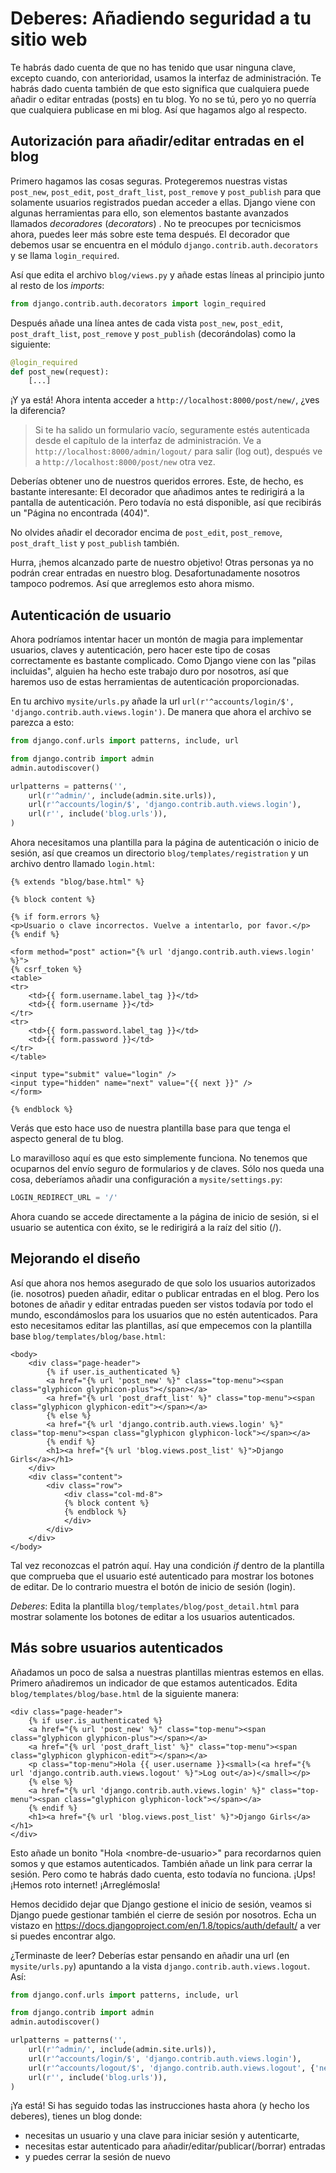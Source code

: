 # Deberes: Añadiendo seguridad a tu sitio web

Te habrás dado cuenta de que no has tenido que usar ninguna clave, excepto cuando, con anterioridad, usamos la interfaz de administración. Te habrás dado cuenta también de que esto significa que cualquiera puede añadir o editar entradas (posts) en tu blog. Yo no se tú, pero yo no querría que cualquiera publicase en mi blog. Así que hagamos algo al respecto.

## Autorización para añadir/editar entradas en el blog

Primero hagamos las cosas seguras. Protegeremos nuestras vistas `post_new`, `post_edit`, `post_draft_list`, `post_remove` y `post_publish` para que solamente usuarios registrados puedan acceder a ellas. Django viene con algunas herramientas para ello, son elementos bastante avanzados llamados _decoradores_ (_decorators_) . No te preocupes por tecnicismos ahora, puedes leer más sobre este tema después. El decorador que debemos usar se encuentra en el módulo `django.contrib.auth.decorators` y se llama `login_required`.

Así que edita el archivo `blog/views.py` y añade estas líneas al principio junto al resto de los _imports_:

```python
from django.contrib.auth.decorators import login_required
```

Después añade una línea antes de cada vista `post_new`, `post_edit`, `post_draft_list`, `post_remove` y `post_publish` (decorándolas) como la siguiente:

```python
@login_required
def post_new(request):
    [...]
```

¡Y ya está! Ahora intenta acceder a `http://localhost:8000/post/new/`, ¿ves la diferencia?

> Si te ha salido un formulario vacío, seguramente estés autenticada desde el capítulo de la interfaz de administración. Ve a `http://localhost:8000/admin/logout/` para salir (log out), después ve a `http://localhost:8000/post/new` otra vez.

Deberías obtener uno de nuestros queridos errores. Este, de hecho, es bastante interesante: El decorador que añadimos antes te redirigirá a la pantalla de autenticación. Pero todavía no está disponible, así que recibirás un "Página no encontrada (404)".

No olvides añadir el decorador encima de `post_edit`, `post_remove`, `post_draft_list` y `post_publish` también.

Hurra, ¡hemos alcanzado parte de nuestro objetivo! Otras personas ya no podrán crear entradas en nuestro blog. Desafortunadamente nosotros tampoco podremos. Así que arreglemos esto ahora mismo.

## Autenticación de usuario

Ahora podríamos intentar hacer un montón de magia para implementar usuarios, claves y autenticación, pero hacer este tipo de cosas correctamente es bastante complicado. Como Django viene con las "pilas incluidas", alguien ha hecho este trabajo duro por nosotros, así que haremos uso de estas herramientas de autenticación proporcionadas.

En tu archivo `mysite/urls.py` añade la url `url(r'^accounts/login/$', 'django.contrib.auth.views.login')`. De manera que ahora el archivo se parezca a esto:

```python
from django.conf.urls import patterns, include, url

from django.contrib import admin
admin.autodiscover()

urlpatterns = patterns('',
    url(r'^admin/', include(admin.site.urls)),
    url(r'^accounts/login/$', 'django.contrib.auth.views.login'),
    url(r'', include('blog.urls')),
)
```

Ahora necesitamos una plantilla para la página de autenticación o inicio de sesión, así que creamos un directorio `blog/templates/registration` y un archivo dentro llamado `login.html`:

```django
{% extends "blog/base.html" %}

{% block content %}

{% if form.errors %}
<p>Usuario o clave incorrectos. Vuelve a intentarlo, por favor.</p>
{% endif %}

<form method="post" action="{% url 'django.contrib.auth.views.login' %}">
{% csrf_token %}
<table>
<tr>
    <td>{{ form.username.label_tag }}</td>
    <td>{{ form.username }}</td>
</tr>
<tr>
    <td>{{ form.password.label_tag }}</td>
    <td>{{ form.password }}</td>
</tr>
</table>

<input type="submit" value="login" />
<input type="hidden" name="next" value="{{ next }}" />
</form>

{% endblock %}
```

Verás que esto hace uso de nuestra plantilla base para que tenga el aspecto general de tu blog.

Lo maravilloso aquí es que esto simplemente funciona. No tenemos que ocuparnos del envío seguro de formularios y de claves. Sólo nos queda una cosa, deberíamos añadir una configuración a `mysite/settings.py`:

```python
LOGIN_REDIRECT_URL = '/'
```

Ahora cuando se accede directamente a la página de inicio de sesión, si el usuario se autentica con éxito, se le redirigirá a la raíz del sitio (/).

## Mejorando el diseño

Así que ahora nos hemos asegurado de que solo los usuarios autorizados (ie. nosotros) pueden añadir, editar o publicar entradas en el blog. Pero los botones de añadir y editar entradas pueden ser vistos todavía por todo el mundo, escondámoslos para los usuarios que no estén autenticados. Para esto necesitamos editar las plantillas, así que empecemos con la plantilla base `blog/templates/blog/base.html`:

```django
<body>
    <div class="page-header">
        {% if user.is_authenticated %}
        <a href="{% url 'post_new' %}" class="top-menu"><span class="glyphicon glyphicon-plus"></span></a>
        <a href="{% url 'post_draft_list' %}" class="top-menu"><span class="glyphicon glyphicon-edit"></span></a>
        {% else %}
        <a href="{% url 'django.contrib.auth.views.login' %}" class="top-menu"><span class="glyphicon glyphicon-lock"></span></a>
        {% endif %}
        <h1><a href="{% url 'blog.views.post_list' %}">Django Girls</a></h1>
    </div>
    <div class="content">
        <div class="row">
            <div class="col-md-8">
            {% block content %}
            {% endblock %}
            </div>
        </div>
    </div>
</body>
```

Tal vez reconozcas el patrón aquí. Hay una condición _if_ dentro de la plantilla que comprueba que el usuario esté autenticado para mostrar los botones de editar. De lo contrario muestra el botón de inicio de sesión (login).

*Deberes*: Edita la plantilla `blog/templates/blog/post_detail.html` para mostrar solamente los botones de editar a los usuarios autenticados.

## Más sobre usuarios autenticados

Añadamos un poco de salsa a nuestras plantillas mientras estemos en ellas. Primero añadiremos un indicador de que estamos autenticados. Edita `blog/templates/blog/base.html` de la siguiente manera:

```django
<div class="page-header">
    {% if user.is_authenticated %}
    <a href="{% url 'post_new' %}" class="top-menu"><span class="glyphicon glyphicon-plus"></span></a>
    <a href="{% url 'post_draft_list' %}" class="top-menu"><span class="glyphicon glyphicon-edit"></span></a>
    <p class="top-menu">Hola {{ user.username }}<small>(<a href="{% url 'django.contrib.auth.views.logout' %}">Log out</a>)</small></p>
    {% else %}
    <a href="{% url 'django.contrib.auth.views.login' %}" class="top-menu"><span class="glyphicon glyphicon-lock"></span></a>
    {% endif %}
    <h1><a href="{% url 'blog.views.post_list' %}">Django Girls</a></h1>
</div>
```

Esto añade un bonito "Hola &lt;nombre-de-usuario&gt;" para recordarnos quien somos y que estamos autenticados. También añade un link para cerrar la sesión. Pero como te habrás dado cuenta, esto todavía no funciona. ¡Ups! ¡Hemos roto internet! ¡Arreglémosla!

Hemos decidido dejar que Django gestione el inicio de sesión, veamos si Django puede gestionar también el cierre de sesión por nosotros. Echa un vistazo en https://docs.djangoproject.com/en/1.8/topics/auth/default/ a ver si puedes encontrar algo.

¿Terminaste de leer? Deberías estar pensando en añadir una url (en `mysite/urls.py`) apuntando a la vista `django.contrib.auth.views.logout`. Así:

```python
from django.conf.urls import patterns, include, url

from django.contrib import admin
admin.autodiscover()

urlpatterns = patterns('',
    url(r'^admin/', include(admin.site.urls)),
    url(r'^accounts/login/$', 'django.contrib.auth.views.login'),
    url(r'^accounts/logout/$', 'django.contrib.auth.views.logout', {'next_page': '/'}),
    url(r'', include('blog.urls')),
)
```

¡Ya está! Si has seguido todas las instrucciones hasta ahora (y hecho los deberes), tienes un blog donde:

 - necesitas un usuario y una clave para iniciar sesión y autenticarte,
 - necesitas estar autenticado para añadir/editar/publicar(/borrar) entradas
 - y puedes cerrar la sesión de nuevo
